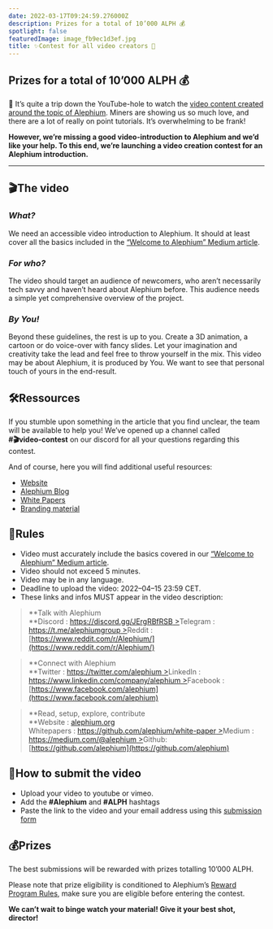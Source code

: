 ```yaml
---
date: 2022-03-17T09:24:59.276000Z
description: Prizes for a total of 10’000 ALPH 💰
spotlight: false
featuredImage: image_fb9ec1d3ef.jpg
title: ✨Contest for all video creators 🚀
---
```


## Prizes for a total of 10’000 ALPH 💰

🐰 It’s quite a trip down the YouTube-hole to watch the [video content created around the topic of Alephium](https://www.youtube.com/results?search_query=alephium). Miners are showing us so much love, and there are a lot of really on point tutorials. It’s overwhelming to be frank!

**However, we’re missing a good video-introduction to Alephium and we’d like your help. To this end, we’re launching a video creation contest for an Alephium introduction.**

---

## 🎬The video

### _What?_

We need an accessible video introduction to Alephium. It should at least cover all the basics included in the [“Welcome to Alephium” Medium article](/news/post/welcome-to-alephium-alph-48dfb72aa458).

### _For who?_

The video should target an audience of newcomers, who aren’t necessarily tech savvy and haven’t heard about Alephium before. This audience needs a simple yet comprehensive overview of the project.

### _By You!_

Beyond these guidelines, the rest is up to you. Create a 3D animation, a cartoon or do voice-over with fancy slides. Let your imagination and creativity take the lead and feel free to throw yourself in the mix. This video may be about Alephium, it is produced by You. We want to see that personal touch of yours in the end-result.

## 🛠️Ressources

If you stumble upon something in the article that you find unclear, the team will be available to help you! We’ve opened up a channel called   
**\#🎬video-contest** on our discord for all your questions regarding this contest.

And of course, here you will find additional useful resources:

- [Website](/)
- [Alephium Blog](https://medium.com/@alephium)
- [White Papers](https://github.com/alephium/white-paper)
- [Branding material](https://github.com/alephium/alephium-brand-guide)

## 📝Rules

- Video must accurately include the basics covered in our [“Welcome to Alephium” Medium article](/news/post/welcome-to-alephium-alph-48dfb72aa458).
- Video should not exceed 5 minutes.
- Video may be in any language.
- Deadline to upload the video: 2022–04–15 23:59 CET.
- These links and infos MUST appear in the video description:

> **Talk with Alephium  
> **Discord : [https://discord.gg/JErgRBfRSB >](https://discord.gg/JErgRBfRSB)Telegram : [https://t.me/alephiumgroup >](https://t.me/alephiumgroup)Reddit : [https://www.reddit.com/r/Alephium/](https://www.reddit.com/r/Alephium/)

> **Connect with Alephium  
> **Twitter : [https://twitter.com/alephium >](https://twitter.com/alephium)LinkedIn : [https://www.linkedin.com/company/alephium >](https://www.linkedin.com/company/alephium)Facebook : [https://www.facebook.com/alephium](https://www.facebook.com/alephium)

> **Read, setup, explore, contribute  
> **Website : [alephium.org](/) <br/> Whitepapers : [https://github.com/alephium/white-paper >](https://github.com/alephium/white-paper)Medium : [https://medium.com/@alephium >](https://medium.com/@alephium)Github: [https://github.com/alephium](https://github.com/alephium)

## 🎥How to submit the video

- Upload your video to youtube or vimeo.
- Add the **\#Alephium** and **\#ALPH** hashtags
- Paste the link to the video and your email address using this [submission form](https://forms.gle/LeNyEbX1KL5ZoJkLA)

## 💰Prizes

The best submissions will be rewarded with prizes totalling 10’000 ALPH.

Please note that prize eligibility is conditioned to Alephium’s [Reward Program Rules](https://github.com/alephium/community/blob/master/RewardProgramRules.md), make sure you are eligible before entering the contest.

**We can’t wait to binge watch your material! Give it your best shot, director!**
